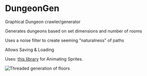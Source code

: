 # DungeonGen
Graphical Dungeon crawler/generator

Generates dungeons based on set dimensions and number of rooms

Uses a noise filter to create seeming "naturalness" of paths

Allows Saving & Loading

Uses: [this library](https://github.com/SFML/SFML/wiki/Source:-AnimatedSprite) for Animating Sprites.

![Threaded generation of floors](http://i.gyazo.com/aff06e791d4de701e9c2c3eb460c4802.gif)
